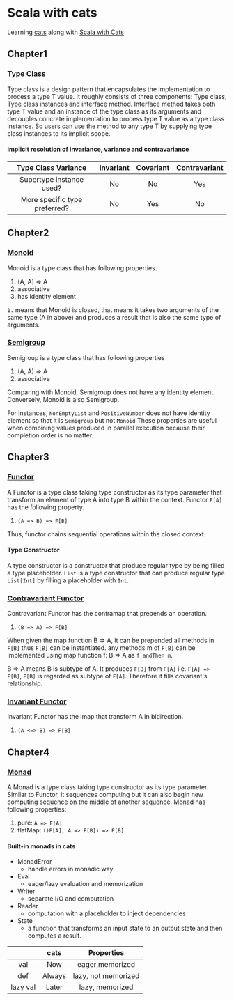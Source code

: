 # Scala with cats

Learning [cats](https://github.com/typelevel/cats) along with [Scala with Cats](https://underscore.io/books/scala-with-cats/)

## Chapter1

### [Type Class](./cats/src/main/scala/com/github/saint1991/cats/chapter1)

Type class is a design pattern that encapsulates the implementation to process a type T value.
It roughly consists of three components: Type class, Type class instances and interface method.
Interface method takes both type T value and an instance of the type class as its arguments and decouples
concrete implementation to process type T value as a type class instance.
So users can use the method to any type T by supplying type class instances to its implicit scope.

#### implicit resolution of invariance, variance and contravariance

| Type Class Variance           | Invariant | Covariant | Contravariant |
|:-----------------------------:|:---------:|:---------:|:-------------:|
| Supertype instance used?      | No        | No        | Yes           |
| More specific type preferred? | No        | Yes       | No            |
 
 
## Chapter2
 
### [Monoid](./cats/src/main/scala/com/github/saint1991/cats/chapter2/Monoid.scala)
 
Monoid is a type class that has following properties.
 
1. (A, A) => A
2. associative
3. has identity element

`1.` means that Monoid is closed, that means it takes two arguments of the same type (A in above) 
and produces a result that is also the same type of arguments.
 
 
### [Semigroup](./cats/src/main/scala/com/github/saint1991/cats/chapter2/Semigroup.scala)
 
Semigroup is a type class that has following properties
  
1. (A, A) => A
2. associative
  
Comparing with Monoid, Semigroup does not have any identity element.
Conversely, Monoid is also Semigroup.

For instances, `NonEmptyList` and `PositiveNumber` does not have identity element so that it is `Semigroup` but not `Monoid` 
These properties are useful when combining values produced in parallel execution because their completion order is no matter.

## Chapter3

### [Functor](./cats/src/main/scala/com/github/saint1991/cats/chapter3/Functor.scala)
A Functor is a type class taking type constructor as its type parameter that 
transform an element of type A into type B within the context.
Functor `F[A]` has the following property.

1. `(A => B) => F[B]`

Thus, functor chains sequential operations within the closed context.

#### Type Constructor
A type constructor is a constructor that produce regular type by being filled a type placeholder.
`List` is a type constructor that can produce regular type `List[Int]` by filling a placeholder with `Int`.

### [Contravariant Functor](./cats/src/main/scala/com/github/saint1991/cats/chapter3/ContravariantFunctor.scala)
Contravariant Functor has the contramap that prepends an operation.

1. `(B => A) => F[B]`

When given the map function B => A, it can be prepended all methods in `F[B]` thus `F[B]` can be instantiated.
any methods m of `F[B]` can be implemented using map function f: B => A as `f andThen m`. 

B => A means B is subtype of A.
It produces `F[B]` from `F[A]` i.e. `F[A] => F[B]`, `F[B]` is regarded as subtype of `F[A]`.
Therefore it fills covariant's relationship.


### [Invariant Functor](./cats/src/main/scala/com/github/saint1991/cats/chapter3/InvariantFunctor.scala)
Invariant Functor has the imap that transform A in bidirection.

1. `(A <=> B) => F[B]`


## Chapter4

### [Monad](./cats/src/main/scala/com/github/saint1991/cats/chapter4/Monad.scala)
A Monad is a type class taking type constructor as its type parameter. 
Similar to Functor, it sequences computing but it can also begin new computing sequence on the middle of another sequence.
Monad has following properties:

1. pure:    `A => F[A]`
2. flatMap: `()F[A], A => F[B]) => F[B]`

#### Built-in monads in cats

- MonadError
    - handle errors in monadic way
- Eval
    - eager/lazy evaluation and memorization
- Writer
    - separate I/O and computation
- Reader
    - computation with a placeholder to inject dependencies
- State
    - a function that transforms an input state to an output state and then computes a result.


|          |  cats  |     Properties      |
|:--------:|:------:|:-------------------:|
| val      | Now    | eager,memorized     |
| def      | Always | lazy, not memorized |
| lazy val | Later  | lazy, memorized     |
